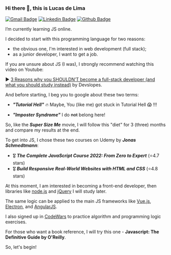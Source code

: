 ### Hi there 👋, this is Lucas de Lima

[![Gmail Badge](https://img.shields.io/badge/-lucaskydelima@gmail.com-c14438?style=flat&logo=Gmail&logoColor=white&link=mailto:lucaskydelima@gmail.com)](mailto:lucaskydelima@gmail.com) 
[![Linkedin Badge](https://img.shields.io/badge/-lucaskydelima-0072b1?style=flat&logo=Linkedin&logoColor=white&link=https://www.linkedin.com/in/lucas-sky-de-lima/)](https://www.linkedin.com/in/lucas-sky-de-lima/) 
[![Github Badge](https://img.shields.io/badge/-lucaskydelima-grey?style=flat&logo=github&logoColor=white&link=https://github.com/lucaskydelima)](https://github.com/lucaskydelima) 


I’m currently learning JS online.

I decided to start with this programming language for two reasons:

- the obvious one, I'm interested in web development (full stack);
- as a junior developer, I want to get a job.

If you are unsure about JS (I was), I strongly recommend watching this video on Youtube:

▶️ [3 Reasons why you SHOULDN’T become a full-stack developer (and what you should study instead)](https://www.youtube.com/watch?v=vgEVfaDmfTk) by Devslopes.


And before starting, I beg you to google about these two terms: 

- ***"Tutorial Hell"*** 🔥  Maybe, You (like me) got stuck in Tutorial Hell 😱 !!!

- ***"Imposter Syndrome"*** I do ~~not~~ belong here!


So, like the ***Super Size Me*** movie, I will follow this "diet" for  3 (three) months and compare my results at the end. 

To get into JS, I chose these two courses on Udemy by ***Jonas Schmedtmann***:

- 🎖️ ***The Complete JavaScript Course 2022: From Zero to Expert*** (⭐4.7  stars) 
- 🎖️ ***Build Responsive Real-World Websites with HTML and CSS***    (⭐4.8  stars) 

At this moment, I am interested in becoming a front-end developer, then libraries like [node.js](https://nodejs.org/en/) and [jQuery](https://jquery.com/) I will study later.

The same logic can be applied to the main JS frameworks like [Vue.js](https://vuejs.org/), [Electron](https://www.electronjs.org/), and [AngularJS](https://angularjs.org/). 

I also signed up in [CodeWars](https://www.codewars.com/)  to practice algorithm and programming logic exercises.

For those who want a book reference, I will try this one - **Javascript: The Definitive Guide by O'Reilly**.

So, let's begin!
